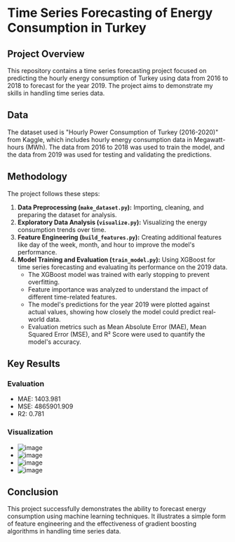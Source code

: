 # Time Series Forecasting of Energy Consumption in Turkey

## Project Overview

This repository contains a time series forecasting project focused on predicting the hourly energy consumption of Turkey using data from 2016 to 2018 to forecast for the year 2019. The project aims to demonstrate my skills in handling time series data.

## Data

The dataset used is "Hourly Power Consumption of Turkey (2016-2020)" from Kaggle, which includes hourly energy consumption data in Megawatt-hours (MWh). The data from 2016 to 2018 was used to train the model, and the data from 2019 was used for testing and validating the predictions.

## Methodology

The project follows these steps:

1. **Data Preprocessing (`make_dataset.py`):** Importing, cleaning, and preparing the dataset for analysis.
2. **Exploratory Data Analysis (`visualize.py`):** Visualizing the energy consumption trends over time.
3. **Feature Engineering (`build_features.py`):** Creating additional features like day of the week, month, and hour to improve the model's performance.
4. **Model Training and Evaluation (`train_model.py`):** Using XGBoost for time series forecasting and evaluating its performance on the 2019 data.
    - The XGBoost model was trained with early stopping to prevent overfitting.
    - Feature importance was analyzed to understand the impact of different time-related features.
    - The model's predictions for the year 2019 were plotted against actual values, showing how closely the model could predict real-world data.
    - Evaluation metrics such as Mean Absolute Error (MAE), Mean Squared Error (MSE), and R² Score were used to quantify the model's accuracy.

## Key Results
  
  ### Evaluation
  - MAE: 1403.981
  - MSE: 4865901.909
  - R2: 0.781
  ### Visualization
  - ![image](https://github.com/magellanic-clouds17/time_series_anomaly_detection_forecasting/assets/72970703/e67fab2d-f9da-4838-9f56-c3995cc9dd4d)
  - ![image](https://github.com/magellanic-clouds17/time_series_anomaly_detection_forecasting/assets/72970703/3833a07c-848c-4dcf-8c0d-391b76366cc0)
  - ![image](https://github.com/magellanic-clouds17/time_series_anomaly_detection_forecasting/assets/72970703/ad72d878-6234-4289-822a-6f11a3e9829f)
  - ![image](https://github.com/magellanic-clouds17/time_series_anomaly_detection_forecasting/assets/72970703/21ef88ba-f298-4cdc-b08b-32a8a3d6d051)

## Conclusion

This project successfully demonstrates the ability to forecast energy consumption using machine learning techniques. It illustrates a simple form of feature engineering and the effectiveness of gradient boosting algorithms in handling time series data.
